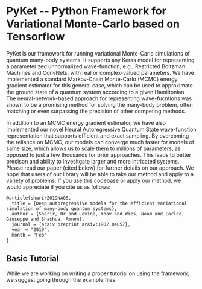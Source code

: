 # PyKet -- Python Framework for Variational Monte-Carlo based on Tensorflow

PyKet is our framework for running variational Monte-Carlo simulations of quantum many-body systems. It supports any Keras model for representing a parameterized unnormalized wave-function, e.g., Restricted Boltzman Machines and ConvNets, with real or complex-valued parameters. We have implemented a standard Markov-Chain Monte-Carlo (MCMC) energy gradient estimator for this general case, which can be used to approximate the ground state of a quantum system according to a given Hamiltonian. The neural-network-based approach for representing wave-fucntions was shown to be a promising method for solving the many-body problem, often matching or even surpassing the precision of other competing methods.

In addition to an MCMC energy gradient estimator, we have also implemented our novel Neural Autoregressive Quantum State wave-function representation that supports efficient and exact sampling. By overcoming the reliance on MCMC, our models can converge much faster for models of same size, which allows us to scale them to millions of parameters, as opposed to just a few thousands for prior approaches. This leads to better precison and ability to invesitgate larger and more intricated systems. Please read our paper (cited below) for further details on our approach. We hope that users of our library will be able to take our method and apply to a variety of problems. If you use this codebase or apply our method, we would appreciate if you cite us as follows:
```
@article{sharir2019NAQS,
  title = {Deep autoregressive models for the efficient variational simulation of many-body quantum systems},
  author = {Sharir, Or and Levine, Yoav and Wies, Noam and Carleo, Giuseppe and Shashua, Amnon},
  journal = {arXiv preprint arXiv:1902.04057},
  year = "2019",
  month = "Feb"
}
```

## Basic Tutorial

While we are working on writing a proper tutorial on using the framework, we suggest going through the example files.
